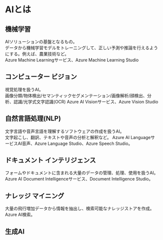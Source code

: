 # AIとは
## 機械学習
AIソリューションの基盤となるもの。  
データから機械学習モデルをトレーニングして、正しい予測や推論を行えるようにする。例えば、農業技術など。  
Azure Machine Learningサービス、Azure Machine Learning Studio  

## コンピューター ビジョン
視覚処理を扱うAI。  
画像分類/物体検出/セマンティックセグメンテーション/画像解析/顔検出、分析、認識/光学式文字認識(OCR)
Azure AI Visionサービス、Azure Vision Studio  

## 自然言語処理(NLP)
文字言語や音声言語を理解するソフトウェアの作成を扱うAI。  
文字起こし、翻訳、テキストや音声の分析と解釈など。
Azure AI LanguageサービスAI音声、Azure Language Studio、Azure Speech Studio。  

## ドキュメント インテリジェンス
フォームやドキュメントに含まれる大量のデータの管理、処理、使用を扱うAI。  
Azure AI Document Intelligenceサービス、Document Intelligence Studio。  

## ナレッジ マイニング
大量の飛行増加データから情報を抽出し、検索可能なナレッジストアを作成。  
Azure AI検索。  

## 生成AI
